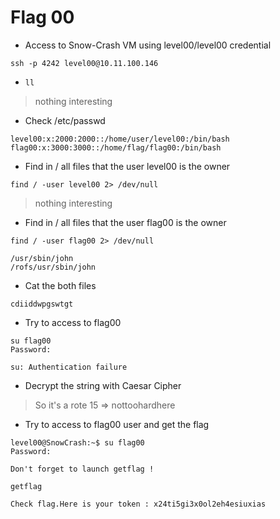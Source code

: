 # Flag 00

- Access to Snow-Crash VM using level00/level00 credential
```
ssh -p 4242 level00@10.11.100.146
```

- `ll`
> nothing interesting

- Check /etc/passwd
```
level00:x:2000:2000::/home/user/level00:/bin/bash
flag00:x:3000:3000::/home/flag/flag00:/bin/bash
```

- Find in / all files that the user level00 is the owner
```
find / -user level00 2> /dev/null
```
> nothing interesting

- Find in / all files that the user flag00 is the owner
```
find / -user flag00 2> /dev/null
```
```
/usr/sbin/john
/rofs/usr/sbin/john
```

- Cat the both files
```
cdiiddwpgswtgt
```

- Try to access to flag00
```
su flag00
Password: 
```

```
su: Authentication failure
```

- Decrypt the string with Caesar Cipher
> So it's a rote 15 => nottoohardhere

- Try to access to flag00 user and get the flag
```
level00@SnowCrash:~$ su flag00
Password: 
```

```
Don't forget to launch getflag !
```

```
getflag
```

```
Check flag.Here is your token : x24ti5gi3x0ol2eh4esiuxias
```

